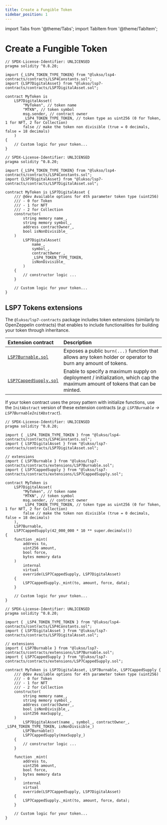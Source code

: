```yaml
---
title: Create a Fungible Token
sidebar_position: 1
---
```


import Tabs from '@theme/Tabs';
import TabItem from '@theme/TabItem';

# Create a Fungible Token

<Tabs groupId="provider-lib">
  <TabItem value="hardcoded-constructor" label="Hardcoded deployment parameters" default>

```solidity title="MyToken.sol" {8-14} showLineNumbers
// SPDX-License-Identifier: UNLICENSED
pragma solidity ^0.8.20;

import {_LSP4_TOKEN_TYPE_TOKEN} from "@lukso/lsp4-contracts/contracts/LSP4Constants.sol";
import {LSP7DigitalAsset} from "@lukso/lsp7-contracts/contracts/LSP7DigitalAsset.sol";

contract MyToken is
    LSP7DigitalAsset(
        "MyToken", // token name
        "MTKN", // token symbol
        msg.sender, // contract owner
        _LSP4_TOKEN_TYPE_TOKEN, // token type as uint256 (0 for Token, 1 for NFT, 2 for Collection)
        false // make the token non divisible (true = 0 decimals, false = 18 decimals)
    )
{
    // Custom logic for your token...
}
```

  </TabItem>
  <TabItem value="dynamic-constructor" label="Dynamic deployment parameters">

```solidity title="MyToken.sol" {18-24} showLineNumbers
// SPDX-License-Identifier: UNLICENSED
pragma solidity ^0.8.20;

import {_LSP4_TOKEN_TYPE_TOKEN} from "@lukso/lsp4-contracts/contracts/LSP4Constants.sol";
import {LSP7DigitalAsset} from "@lukso/lsp7-contracts/contracts/LSP7DigitalAsset.sol";

contract MyToken is LSP7DigitalAsset {
    /// @dev Available options for 4th parameter token type (uint256)
    /// - 0 for Token
    /// - 1 for NFT
    /// - 2 for Collection
    constructor(
        string memory name_,
        string memory symbol_,
        address contractOwner_,
        bool isNonDivisible_
    )
        LSP7DigitalAsset(
            name_,
            symbol_,
            contractOwner_,
            _LSP4_TOKEN_TYPE_TOKEN,
            isNonDivisible_
        )
    {
        // constructor logic ...
    }

    // Custom logic for your token...
}

```

  </TabItem>
</Tabs>

## LSP7 Tokens extensions

The `@lukso/lsp7-contracts` package includes token extensions (similarly to OpenZeppelin contracts) that enables to include functionalities for building your token through inheritance.

| Extension contract                                                                               | Description                                                                                                                   |
| :----------------------------------------------------------------------------------------------- | :---------------------------------------------------------------------------------------------------------------------------- |
| [`LSP7Burnable.sol`](../contracts/contracts/LSP7DigitalAsset/extensions/LSP7Burnable.md)         | Exposes a public `burn(...)` function that allows any token holder or operator to burn any amount of tokens.                  |
| [`LSP7CappedSupply.sol`](../contracts/contracts/LSP7DigitalAsset/extensions/LSP7CappedSupply.md) | Enable to specify a maximum supply on deployment / initialization, which cap the maximum amount of tokens that can be minted. |

If your token contract uses the proxy pattern with initialize functions, use the `InitAbstract` version of these extension contracts (_e.g: `LSP7Burnable` -> `LSP7BurnableInitAbstract`_).

<Tabs groupId="provider-lib">
  <TabItem value="hardcoded-constructor" label="Hardcoded deployment parameters" default>

```solidity title="MyToken.sol" {19-20} showLineNumbers
// SPDX-License-Identifier: UNLICENSED
pragma solidity ^0.8.20;

import { _LSP4_TOKEN_TYPE_TOKEN } from "@lukso/lsp4-contracts/contracts/LSP4Constants.sol";
import { LSP7DigitalAsset } from "@lukso/lsp7-contracts/contracts/LSP7DigitalAsset.sol";

// extensions
import { LSP7Burnable } from "@lukso/lsp7-contracts/contracts/extensions/LSP7Burnable.sol";
import { LSP7CappedSupply } from "@lukso/lsp7-contracts/contracts/extensions/LSP7CappedSupply.sol";

contract MyToken is
    LSP7DigitalAsset(
        "MyToken", // token name
        "MTKN", // token symbol
        msg.sender, // contract owner
        _LSP4_TOKEN_TYPE_TOKEN, // token type as uint256 (0 for Token, 1 for NFT, 2 for Collection)
        false // make the token non divisible (true = 0 decimals, false = 18 decimals)
    ),
    LSP7Burnable,
    LSP7CappedSupply(42_000_000 * 10 ** super.decimals())
{
    function _mint(
        address to,
        uint256 amount,
        bool force,
        bytes memory data
    )
        internal
        virtual
        override(LSP7CappedSupply, LSP7DigitalAsset)
    {
        LSP7CappedSupply._mint(to, amount, force, data);
    }

    // Custom logic for your token...
}
```

  </TabItem>
  <TabItem value="dynamic-constructor" label="Dynamic deployment parameters">

```solidity title="MyToken.sol" {23-25} showLineNumbers
// SPDX-License-Identifier: UNLICENSED
pragma solidity ^0.8.20;

import { _LSP4_TOKEN_TYPE_TOKEN } from "@lukso/lsp4-contracts/contracts/LSP4Constants.sol";
import { LSP7DigitalAsset } from "@lukso/lsp7-contracts/contracts/LSP7DigitalAsset.sol";

// extensions
import { LSP7Burnable } from "@lukso/lsp7-contracts/contracts/extensions/LSP7Burnable.sol";
import { LSP7CappedSupply } from "@lukso/lsp7-contracts/contracts/extensions/LSP7CappedSupply.sol";

contract MyToken is LSP7DigitalAsset, LSP7Burnable, LSP7CappedSupply {
    /// @dev Available options for 4th parameter token type (uint256)
    /// - 0 for Token
    /// - 1 for NFT
    /// - 2 for Collection
    constructor(
        string memory name_,
        string memory symbol_,
        address contractOwner_,
        bool isNonDivisible_,
        uint256 maxSupply_
    )
        LSP7DigitalAsset(name_, symbol_, contractOwner_, _LSP4_TOKEN_TYPE_TOKEN, isNonDivisible_)
        LSP7Burnable()
        LSP7CappedSupply(maxSupply_)
    {
        // constructor logic ...
    }

    function _mint(
        address to,
        uint256 amount,
        bool force,
        bytes memory data
    )
        internal
        virtual
        override(LSP7CappedSupply, LSP7DigitalAsset)
    {
        LSP7CappedSupply._mint(to, amount, force, data);
    }

    // Custom logic for your token...
}
```

  </TabItem>
</Tabs>
